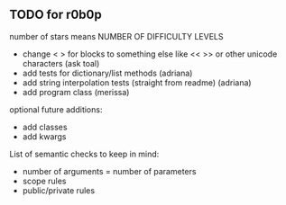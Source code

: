 ## TODO for r0b0p

number of stars means NUMBER OF DIFFICULTY LEVELS

- change < > for blocks to something else like << >> or other unicode characters (ask toal)
- add tests for dictionary/list methods (adriana)
- add string interpolation tests (straight from readme) (adriana)
- add program class (merissa)

optional future additions:

- add classes
- add kwargs

List of semantic checks to keep in mind:

- number of arguments = number of parameters
- scope rules
- public/private rules
